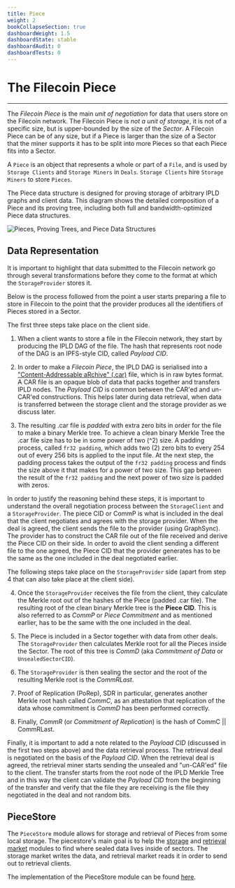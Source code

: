 ```yaml
---
title: Piece
weight: 2
bookCollapseSection: true
dashboardWeight: 1.5
dashboardState: stable
dashboardAudit: 0
dashboardTests: 0
---
```


# The Filecoin Piece
---

The _Filecoin Piece_ is the main _unit of negotiation_ for data that users store on the Filecoin network. The Filecoin Piece is _not a unit of storage_, it is not of a specific size, but is upper-bounded by the size of the _Sector_. A Filecoin Piece can be of any size, but if a Piece is larger than the size of a Sector that the miner supports it has to be split into more Pieces so that each Piece fits into a Sector.

A `Piece` is an object that represents a whole or part of a `File`,
and is used by `Storage Clients` and `Storage Miners` in `Deals`. `Storage Clients` hire `Storage  Miners` to store `Pieces`. 

The Piece data structure is designed for proving storage of arbitrary
IPLD graphs and client data. This diagram shows the detailed composition
of a Piece and its proving tree, including both full and bandwidth-optimized
Piece data structures.

![Pieces, Proving Trees, and Piece Data Structures](pieces.png)

## Data Representation

It is important to highlight that data submitted to the Filecoin network go through several transformations before they come to the format at which the `StorageProvider` stores it.

Below is the process followed from the point a user starts preparing a file to store in Filecoin to the point that the provider produces all the identifiers of Pieces stored in a Sector.

The first three steps take place on the client side.

1. When a client wants to store a file in the Filecoin network, they start by producing the IPLD DAG of the file. The hash that represents root node of the DAG is an IPFS-style CID, called _Payload CID_.

2. In order to make a _Filecoin Piece_, the IPLD DAG is serialised into a ["Content-Addressable aRchive" (.car)](https://github.com/ipld/specs/blob/master/block-layer/content-addressable-archives.md#summary) file, which is in raw bytes format. A CAR file is an opaque blob of data that packs together and transfers IPLD nodes. The _Payload CID_ is common between the CAR'ed and un-CAR'ed constructions. This helps later during data retrieval, when data is transferred between the storage  client and the storage provider as we discuss later.

3. The resulting .car file is _padded_ with extra zero bits in order for the file to make a binary Merkle tree. To achieve a clean binary Merkle Tree the .car file size has to be in some power of two (^2) size. A padding process, called `fr32 padding`, which adds two (2) zero bits to every 254 out of every 256 bits is applied to the input file. At the next step, the padding process takes the output of the `fr32 padding` process and finds the size above it that makes for a power of two size. This gap between the result of the `fr32 padding` and the next power of two size is padded with zeros.

In order to justify the reasoning behind these steps, it is important to understand the overall negotiation process between the `StorageClient` and a `StorageProvider`. The piece CID or CommP is what is included in the deal that the client negotiates and agrees with the storage provider. When the deal is agreed, the client sends the file to the provider (using GraphSync). The provider has to construct the CAR file out of the file received and derive the Piece CID on their side. In order to avoid the client sending a different file to the one agreed, the Piece CID that the provider generates has to be the same as the one included in the deal negotiated earlier.

The following steps take place on the `StorageProvider` side (apart from step 4 that can also take place at the client side).

4. Once the `StorageProvider` receives the file from the client, they calculate the Merkle root out of the hashes of the Piece (padded .car file). The resulting root of the clean binary Merkle tree is the **Piece CID**. This is also referred to as _CommP_ or _Piece Commitment_ and as mentioned earlier, has to be the same with the one included in the deal.

5. The Piece is included in a Sector together with data from other deals. The `StorageProvider` then calculates Merkle root for all the Pieces inside the Sector. The root of this tree is _CommD_ (aka _Commitment of Data_ or `UnsealedSectorCID`).

6. The `StorageProvider` is then sealing the sector and the root of the resulting Merkle root is the _CommRLast_.

7. Proof of Replication (PoRep), SDR in particular, generates another Merkle root hash called _CommC_, as an attestation that replication of the data whose commitment is _CommD_ has been performed correctly.

8. Finally, _CommR_ (or _Commitment of Replication_) is the hash of CommC || CommRLast.

Finally, it is important to add a note related to the _Payload CID_ (discussed in the first two steps above) and the data retrieval process. The retrieval deal is negotiated on the basis of the _Payload CID_. When the retrieval deal is agreed, the retrieval miner starts sending the unsealed and "un-CAR'ed" file to the client. The transfer starts from the root node of the IPLD Merkle Tree and in this way the client can validate the _Payload CID_ from the beginning of the transfer and verify that the file they are receiving is the file they negotiated in the deal and not random bits.

## PieceStore

The `PieceStore` module allows for storage and retrieval of Pieces from some local storage. The piecestore's main goal is to help the [storage](https://github.com/filecoin-project/go-fil-markets/blob/master/storagemarket) and [retrieval market](https://github.com/filecoin-project/go-fil-markets/blob/master/retrievalmarket) modules to find where sealed data lives inside of sectors. The storage market writes the data, and retrieval market reads it in order to send out to retrieval clients.

The implementation of the PieceStore module can be found [here](https://github.com/filecoin-project/go-fil-markets/tree/master/piecestore).